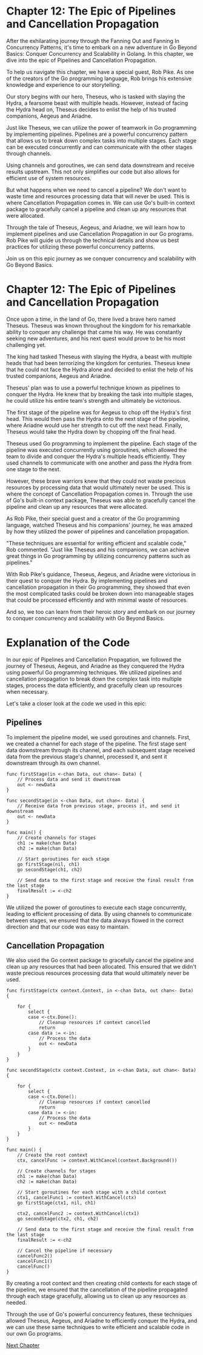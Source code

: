 # Chapter 12: The Epic of Pipelines and Cancellation Propagation

After the exhilarating journey through the Fanning Out and Fanning In Concurrency Patterns, it's time to embark on a new adventure in Go Beyond Basics: Conquer Concurrency and Scalability in Golang. In this chapter, we dive into the epic of Pipelines and Cancellation Propagation.

To help us navigate this chapter, we have a special guest, Rob Pike. As one of the creators of the Go programming language, Rob brings his extensive knowledge and experience to our storytelling.

Our story begins with our hero, Theseus, who is tasked with slaying the Hydra, a fearsome beast with multiple heads. However, instead of facing the Hydra head on, Theseus decides to enlist the help of his trusted companions, Aegeus and Ariadne.

Just like Theseus, we can utilize the power of teamwork in Go programming by implementing pipelines. Pipelines are a powerful concurrency pattern that allows us to break down complex tasks into multiple stages. Each stage can be executed concurrently and can communicate with the other stages through channels.

Using channels and goroutines, we can send data downstream and receive results upstream. This not only simplifies our code but also allows for efficient use of system resources.

But what happens when we need to cancel a pipeline? We don't want to waste time and resources processing data that will never be used. This is where Cancellation Propagation comes in. We can use Go's built-in context package to gracefully cancel a pipeline and clean up any resources that were allocated.

Through the tale of Theseus, Aegeus, and Ariadne, we will learn how to implement pipelines and use Cancellation Propagation in our Go programs. Rob Pike will guide us through the technical details and show us best practices for utilizing these powerful concurrency patterns.

Join us on this epic journey as we conquer concurrency and scalability with Go Beyond Basics.
# Chapter 12: The Epic of Pipelines and Cancellation Propagation

Once upon a time, in the land of Go, there lived a brave hero named Theseus. Theseus was known throughout the kingdom for his remarkable ability to conquer any challenge that came his way. He was constantly seeking new adventures, and his next quest would prove to be his most challenging yet.

The king had tasked Theseus with slaying the Hydra, a beast with multiple heads that had been terrorizing the kingdom for centuries. Theseus knew that he could not face the Hydra alone and decided to enlist the help of his trusted companions, Aegeus and Ariadne.

Theseus' plan was to use a powerful technique known as pipelines to conquer the Hydra. He knew that by breaking the task into multiple stages, he could utilize his entire team's strength and ultimately be victorious.

The first stage of the pipeline was for Aegeus to chop off the Hydra's first head. This would then pass the Hydra onto the next stage of the pipeline, where Ariadne would use her strength to cut off the next head. Finally, Theseus would take the Hydra down by chopping off the final head.

Theseus used Go programming to implement the pipeline. Each stage of the pipeline was executed concurrently using goroutines, which allowed the team to divide and conquer the Hydra's multiple heads efficiently. They used channels to communicate with one another and pass the Hydra from one stage to the next.

However, these brave warriors knew that they could not waste precious resources by processing data that would ultimately never be used. This is where the concept of Cancellation Propagation comes in. Through the use of Go's built-in context package, Theseus was able to gracefully cancel the pipeline and clean up any resources that were allocated.

As Rob Pike, their special guest and a creator of the Go programming language, watched Theseus and his companions' journey, he was amazed by how they utilized the power of pipelines and cancellation propagation.

"These techniques are essential for writing efficient and scalable code," Rob commented. "Just like Theseus and his companions, we can achieve great things in Go programming by utilizing concurrency patterns such as pipelines."

With Rob Pike's guidance, Theseus, Aegeus, and Ariadne were victorious in their quest to conquer the Hydra. By implementing pipelines and cancellation propagation in their Go programming, they showed that even the most complicated tasks could be broken down into manageable stages that could be processed efficiently and with minimal waste of resources.

And so, we too can learn from their heroic story and embark on our journey to conquer concurrency and scalability with Go Beyond Basics.
# Explanation of the Code

In our epic of Pipelines and Cancellation Propagation, we followed the journey of Theseus, Aegeus, and Ariadne as they conquered the Hydra using powerful Go programming techniques. We utilized pipelines and cancellation propagation to break down the complex task into multiple stages, process the data efficiently, and gracefully clean up resources when necessary.

Let's take a closer look at the code we used in this epic:

## Pipelines

To implement the pipeline model, we used goroutines and channels. First, we created a channel for each stage of the pipeline. The first stage sent data downstream through its channel, and each subsequent stage received data from the previous stage's channel, processed it, and sent it downstream through its own channel.

```
func firstStage(in <-chan Data, out chan<- Data) {
    // Process data and send it downstream
    out <- newData
}

func secondStage(in <-chan Data, out chan<- Data) {
    // Receive data from previous stage, process it, and send it downstream
    out <- newData
}

func main() {
    // Create channels for stages
    ch1 := make(chan Data)
    ch2 := make(chan Data)

    // Start goroutines for each stage
    go firstStage(nil, ch1)
    go secondStage(ch1, ch2)

    // Send data to the first stage and receive the final result from the last stage
    finalResult := <-ch2
}
```

We utilized the power of goroutines to execute each stage concurrently, leading to efficient processing of data. By using channels to communicate between stages, we ensured that the data always flowed in the correct direction and that our code was easy to maintain.

## Cancellation Propagation

We also used the Go context package to gracefully cancel the pipeline and clean up any resources that had been allocated. This ensured that we didn't waste precious resources processing data that would ultimately never be used.

```
func firstStage(ctx context.Context, in <-chan Data, out chan<- Data) {

    for {
        select {
        case <-ctx.Done():
            // Cleanup resources if context cancelled
            return
        case data := <-in:
            // Process the data
            out <- newData
        }
    }
}

func secondStage(ctx context.Context, in <-chan Data, out chan<- Data) {

    for {
        select {
        case <-ctx.Done():
            // Cleanup resources if context cancelled
            return
        case data := <-in:
            // Process the data
            out <- newData
        }
    }
}

func main() {
    // Create the root context
    ctx, cancelFunc := context.WithCancel(context.Background())

    // Create channels for stages
    ch1 := make(chan Data)
    ch2 := make(chan Data)

    // Start goroutines for each stage with a child context
    ctx1, cancelFunc1 := context.WithCancel(ctx)
    go firstStage(ctx1, nil, ch1)

    ctx2, cancelFunc2 := context.WithCancel(ctx1)
    go secondStage(ctx2, ch1, ch2)

    // Send data to the first stage and receive the final result from the last stage
    finalResult := <-ch2

    // Cancel the pipeline if necessary
    cancelFunc2()
    cancelFunc1()
    cancelFunc()
}
```

By creating a root context and then creating child contexts for each stage of the pipeline, we ensured that the cancellation of the pipeline propagated through each stage gracefully, allowing us to clean up any resources as needed.

Through the use of Go's powerful concurrency features, these techniques allowed Theseus, Aegeus, and Ariadne to efficiently conquer the Hydra, and we can use these same techniques to write efficient and scalable code in our own Go programs.


[Next Chapter](13_Chapter13.md)